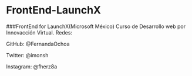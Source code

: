 # FrontEnd-LaunchX
###FrontEnd for  LaunchX(Microsoft México)
Curso de  Desarrollo web  por Innovacción Virtual.
Redes:

GitHub: @FernandaOchoa

Twitter: @imonsh

Instagram: @fherz8a
